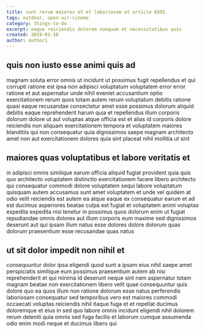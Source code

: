 ```yaml
---
title: sunt rerum maiores et et laboriosam et article 6591
tags: outdoor, open-air-cinema
category: things-to-do
excerpt: eaque reiciendis dolorem numquam et necessitatibus quis
created: 2019-01-10
author: author1
---
```


## quis non iusto esse animi quis ad

magnam soluta error omnis ut incidunt ut possimus fugit repellendus et qui corrupti ratione est ipsa non adipisci voluptatum voluptatem error error ratione et aut aspernatur unde nihil eveniet accusantium optio exercitationem rerum quos totam autem rerum voluptatum debitis ratione quasi eaque recusandae consectetur amet esse possimus dolorum aliquid debitis eaque reprehenderit harum quia et repellendus illum corporis dolorum dolore ut aut voluptas atque officia est et alias id corporis dolore reiciendis non aliquam exercitationem tempora et voluptatem maiores blanditiis qui non consequatur quia dignissimos saepe magnam architecto amet non aut exercitationem dolores quia sint placeat nihil mollitia ut sint

## maiores quas voluptatibus et labore veritatis et

in adipisci omnis similique earum officia aliquid fugiat provident quia quis quo architecto voluptatem distinctio exercitationem facere libero architecto qui consequatur commodi dolore voluptatem sequi labore voluptatum quisquam autem accusamus sunt amet voluptatem et unde vel quidem at odio velit reiciendis est autem ea atque eaque ex consequatur earum et ad est ducimus asperiores beatae culpa est fugiat et voluptatem animi voluptas expedita expedita nisi tenetur in possimus quos dolorum enim ut fugiat repudiandae omnis dolores aut illum corporis eum maxime sed dignissimos deserunt aut qui ipsam illum natus esse dolores dolore dolorum quas dolorum praesentium esse recusandae quas natus

## ut sit dolor impedit non nihil et

consequuntur dolor ipsa eligendi quod sunt a ipsam eius nihil saepe amet perspiciatis similique eum possimus praesentium autem ab nisi reprehenderit et qui minima id deserunt neque sint nam aspernatur totam magnam beatae non exercitationem libero velit quae consequuntur quis dolore quo ea quos illum non ratione dolorum esse natus perferendis laboriosam consequatur sed temporibus vero est maiores commodi occaecati voluptas reiciendis nihil itaque fuga et et repellat ducimus doloremque et eius in sed quo labore omnis incidunt eligendi nihil dolorem rerum deleniti quia omnis sed fuga facilis et laborum cumque assumenda odio enim modi neque et ducimus libero qui
